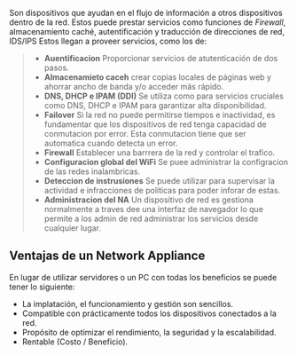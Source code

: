 Son dispositivos que ayudan en el flujo de información a otros dispositivos dentro de la red. Estos puede prestar servicios como funciones de *Firewall*, almacenamiento caché, autentificación y traducción de direcciones de red, IDS/IPS
Estos llegan a proveer servicios, como los de:  
> - **Auentificacion** Proporcionar servicios de atutenticación de dos pasos.  
> - **Almacenamieto caceh** crear copias locales de páginas web y ahorrar ancho de banda y/o acceder más rápido.  
> - **DNS, DHCP e IPAM (DDI)** Se utiliza como para servicios cruciales como DNS, DHCP e IPAM para garantizar alta disponibilidad.
> - **Failover** Si la red no puede permitirse tiempos e inactividad, es fundamentar que los dispositivos de red tenga capacidad de conmutacion por error. Esta conmutacion tiene que ser automatica cuando detecta un error.  
> - **Firewall** Establecer una barrrera de la red y controlar el trafico.  
> - **Configuracion global del WiFi**   Se puee administrar la configracion de las redes inalambricas.  
> - **Deteccion de instrusiones** Se puede utilizar para supervisar la actividad e infracciones de políticas para poder inforar de estas.  
> - **Administracion del NA** Un dispositivo de red es gestiona normalmente a traves dee una interfaz de navegador lo que permite a los admin de red administrar los servicios desde cualquier lugar.  
   
## Ventajas de un Network Appliance  
En lugar de utilizar servidores o un PC con todas los beneficios se puede tener lo siguiente:  
- La implatación, el funcionamiento y gestión son sencillos.
- Compatible con prácticamente todos los dispositivos conectados a la red.
- Propósito de optimizar el rendimiento, la seguridad y la escalabilidad.
- Rentable (Costo / Beneficio).  
